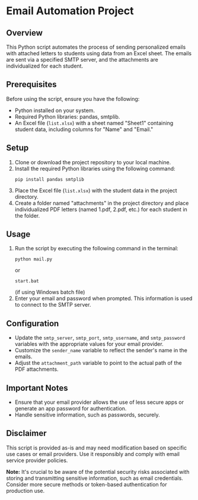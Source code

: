 # Email Automation Project

## Overview
This Python script automates the process of sending personalized emails with attached letters to students using data from an Excel sheet. The emails are sent via a specified SMTP server, and the attachments are individualized for each student.

## Prerequisites
Before using the script, ensure you have the following:

- Python installed on your system.
- Required Python libraries: pandas, smtplib.
- An Excel file (`list.xlsx`) with a sheet named "Sheet1" containing student data, including columns for "Name" and "Email."

## Setup
1. Clone or download the project repository to your local machine.
2. Install the required Python libraries using the following command:
    ```
    pip install pandas smtplib
    ```
3. Place the Excel file (`list.xlsx`) with the student data in the project directory.
4. Create a folder named "attachments" in the project directory and place individualized PDF letters (named 1.pdf, 2.pdf, etc.) for each student in the folder.

## Usage
1. Run the script by executing the following command in the terminal:
    ```
    python mail.py
    ```
    or
    ```
    start.bat
    ```
    (if using Windows batch file)
2. Enter your email and password when prompted. This information is used to connect to the SMTP server.

## Configuration
- Update the `smtp_server`, `smtp_port`, `smtp_username`, and `smtp_password` variables with the appropriate values for your email provider.
- Customize the `sender_name` variable to reflect the sender's name in the emails.
- Adjust the `attachment_path` variable to point to the actual path of the PDF attachments.

## Important Notes
- Ensure that your email provider allows the use of less secure apps or generate an app password for authentication.
- Handle sensitive information, such as passwords, securely.

## Disclaimer
This script is provided as-is and may need modification based on specific use cases or email providers. Use it responsibly and comply with email service provider policies.

**Note:** It's crucial to be aware of the potential security risks associated with storing and transmitting sensitive information, such as email credentials. Consider more secure methods or token-based authentication for production use.